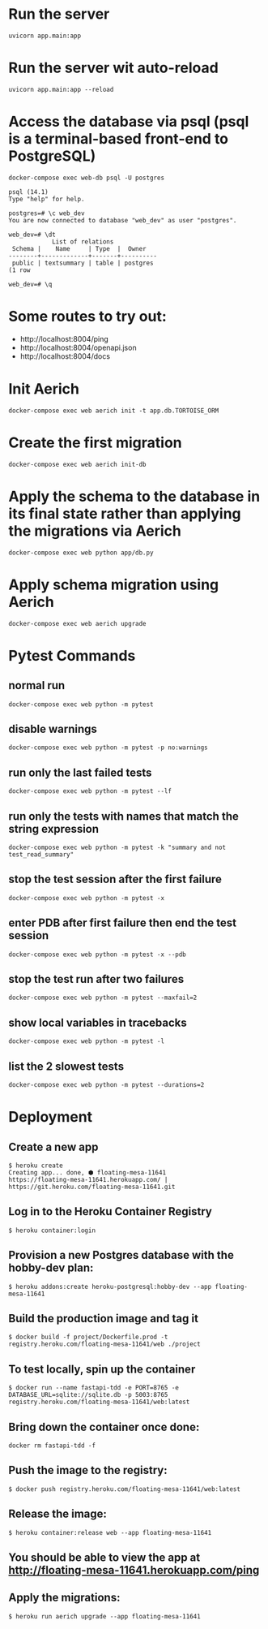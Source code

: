 # Run the server
`
uvicorn app.main:app
`
# Run the server wit auto-reload
`
uvicorn app.main:app --reload
`



# Access the database via psql (psql is a terminal-based front-end to PostgreSQL)
```
docker-compose exec web-db psql -U postgres

psql (14.1)
Type "help" for help.

postgres=# \c web_dev
You are now connected to database "web_dev" as user "postgres".

web_dev=# \dt
            List of relations
 Schema |    Name     | Type  |  Owner
--------+-------------+-------+----------
 public | textsummary | table | postgres
(1 row

web_dev=# \q
```

# Some routes to try out:
- http://localhost:8004/ping
- http://localhost:8004/openapi.json
- http://localhost:8004/docs



# Init Aerich
`
docker-compose exec web aerich init -t app.db.TORTOISE_ORM
`

# Create the first migration
`
docker-compose exec web aerich init-db
`

# Apply the schema to the database in its final state rather than applying the migrations via Aerich
`
docker-compose exec web python app/db.py
`

# Apply schema migration using Aerich
`
docker-compose exec web aerich upgrade
`

# Pytest Commands
## normal run
`
docker-compose exec web python -m pytest
`

## disable warnings
`docker-compose exec web python -m pytest -p no:warnings`

## run only the last failed tests
`docker-compose exec web python -m pytest --lf`

## run only the tests with names that match the string expression
`docker-compose exec web python -m pytest -k "summary and not test_read_summary"`

## stop the test session after the first failure
`docker-compose exec web python -m pytest -x`

## enter PDB after first failure then end the test session
`docker-compose exec web python -m pytest -x --pdb`

## stop the test run after two failures
`docker-compose exec web python -m pytest --maxfail=2`

## show local variables in tracebacks
`docker-compose exec web python -m pytest -l`

## list the 2 slowest tests
`docker-compose exec web python -m pytest --durations=2`

# Deployment
## Create a new app
```
$ heroku create
Creating app... done, ⬢ floating-mesa-11641
https://floating-mesa-11641.herokuapp.com/ | https://git.heroku.com/floating-mesa-11641.git
```

## Log in to the Heroku Container Registry
```
$ heroku container:login
```

## Provision a new Postgres database with the hobby-dev plan:
```
$ heroku addons:create heroku-postgresql:hobby-dev --app floating-mesa-11641
```

## Build the production image and tag it
```
$ docker build -f project/Dockerfile.prod -t registry.heroku.com/floating-mesa-11641/web ./project
```

## To test locally, spin up the container
```
$ docker run --name fastapi-tdd -e PORT=8765 -e DATABASE_URL=sqlite://sqlite.db -p 5003:8765 registry.heroku.com/floating-mesa-11641/web:latest
```

## Bring down the container once done:
```
docker rm fastapi-tdd -f
```

## Push the image to the registry:
```
$ docker push registry.heroku.com/floating-mesa-11641/web:latest
```

## Release the image:
```
$ heroku container:release web --app floating-mesa-11641
```

## You should be able to view the app at http://floating-mesa-11641.herokuapp.com/ping

## Apply the migrations:
```
$ heroku run aerich upgrade --app floating-mesa-11641
```